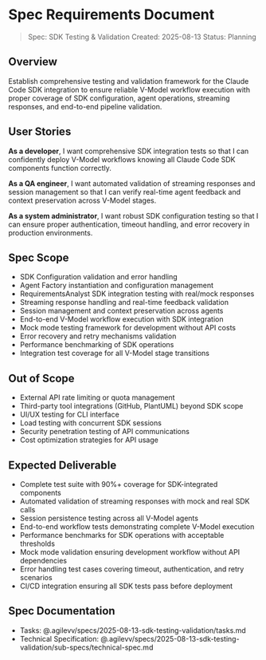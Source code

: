 # Spec Requirements Document

> Spec: SDK Testing & Validation
> Created: 2025-08-13
> Status: Planning

## Overview

Establish comprehensive testing and validation framework for the Claude Code SDK integration to ensure reliable V-Model workflow execution with proper coverage of SDK configuration, agent operations, streaming responses, and end-to-end pipeline validation.

## User Stories

**As a developer**, I want comprehensive SDK integration tests so that I can confidently deploy V-Model workflows knowing all Claude Code SDK components function correctly.

**As a QA engineer**, I want automated validation of streaming responses and session management so that I can verify real-time agent feedback and context preservation across V-Model stages.

**As a system administrator**, I want robust SDK configuration testing so that I can ensure proper authentication, timeout handling, and error recovery in production environments.

## Spec Scope

- SDK Configuration validation and error handling
- Agent Factory instantiation and configuration management
- RequirementsAnalyst SDK integration testing with real/mock responses
- Streaming response handling and real-time feedback validation
- Session management and context preservation across agents
- End-to-end V-Model workflow execution with SDK integration
- Mock mode testing framework for development without API costs
- Error recovery and retry mechanisms validation
- Performance benchmarking of SDK operations
- Integration test coverage for all V-Model stage transitions

## Out of Scope

- External API rate limiting or quota management
- Third-party tool integrations (GitHub, PlantUML) beyond SDK scope
- UI/UX testing for CLI interface
- Load testing with concurrent SDK sessions
- Security penetration testing of API communications
- Cost optimization strategies for API usage

## Expected Deliverable

- Complete test suite with 90%+ coverage for SDK-integrated components
- Automated validation of streaming responses with mock and real SDK calls
- Session persistence testing across all V-Model agents
- End-to-end workflow tests demonstrating complete V-Model execution
- Performance benchmarks for SDK operations with acceptable thresholds
- Mock mode validation ensuring development workflow without API dependencies
- Error handling test cases covering timeout, authentication, and retry scenarios
- CI/CD integration ensuring all SDK tests pass before deployment

## Spec Documentation

- Tasks: @.agilevv/specs/2025-08-13-sdk-testing-validation/tasks.md
- Technical Specification: @.agilevv/specs/2025-08-13-sdk-testing-validation/sub-specs/technical-spec.md
